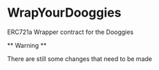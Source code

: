 # WrapYourDooggies
ERC721a Wrapper contract for the Dooggies


** Warning **

There are still some changes that need to be made
